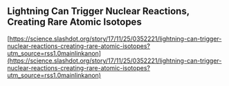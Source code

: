 ## Lightning Can Trigger Nuclear Reactions, Creating Rare Atomic Isotopes
  
  [https://science.slashdot.org/story/17/11/25/0352221/lightning-can-trigger-nuclear-reactions-creating-rare-atomic-isotopes?utm_source=rss1.0mainlinkanon](https://science.slashdot.org/story/17/11/25/0352221/lightning-can-trigger-nuclear-reactions-creating-rare-atomic-isotopes?utm_source=rss1.0mainlinkanon)